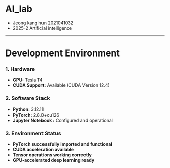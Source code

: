# AI_lab
* Jeong kang hun 2021041032
* 2025-2 Artificial intelligence
---
# Development Environment
### **1. Hardware**

* **GPU:** Tesla T4
* **CUDA Support:** Available (CUDA Version 12.4)

### **2. Software Stack**

* **Python:** 3.12.11
* **PyTorch:** 2.8.0+cu126
* **Jupyter Notebook :** Configured and operational 

### **3. Environment Status**

* **PyTorch successfully imported and functional**
* **CUDA acceleration available**
* **Tensor operations working correctly**
* **GPU-accelerated deep learning ready**
